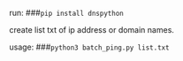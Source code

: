 run: ###`pip install dnspython`

create list txt of ip address or domain names.

usage: ###`python3 batch_ping.py list.txt`